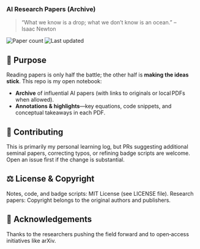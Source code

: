 ### AI Research Papers (Archive)

> “What we know is a drop; what we don’t know is an ocean.” – Isaac Newton

![Paper count](https://img.shields.io/badge/papers-0-blue) ![Last updated](https://img.shields.io/badge/updated-2025--07--10-brightgreen)

## 🚀 Purpose
Reading papers is only half the battle; the other half is **making the ideas stick**. This repo is my open notebook:

* **Archive** of influential AI papers (with links to originals or local PDFs when allowed).
* **Annotations & highlights**—key equations, code snippets, and conceptual takeaways in each PDF.

## 🤝 Contributing
This is primarily my personal learning log, but PRs suggesting additional seminal papers, correcting typos, or refining badge scripts are welcome. Open an issue first if the change is substantial.

## ⚖️ License & Copyright
Notes, code, and badge scripts: MIT License (see LICENSE file).
Research papers: Copyright belongs to the original authors and publishers.

## 🙏 Acknowledgements
Thanks to the researchers pushing the field forward and to open‑access initiatives like arXiv.
